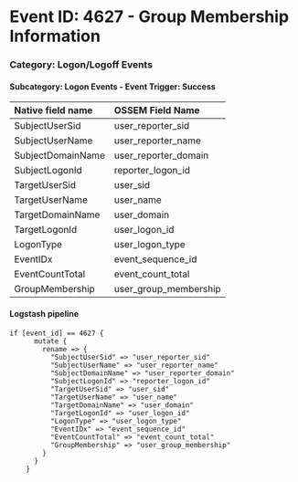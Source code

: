 # Event ID: 4627 - Group Membership Information
### Category: Logon/Logoff Events
#### Subcategory: Logon Events - Event Trigger: Success

|Native field name            |OSSEM Field Name                   |
|:----------------------------|:----------------------------------|
| SubjectUserSid              | user_reporter_sid                 |
| SubjectUserName             | user_reporter_name                |
| SubjectDomainName           | user_reporter_domain              |
| SubjectLogonId              | reporter_logon_id                 |
| TargetUserSid               | user_sid                          |
| TargetUserName              | user_name                         |
| TargetDomainName            | user_domain                       |
| TargetLogonId               | user_logon_id                     |
| LogonType                   | user_logon_type                   |
| EventIDx                    | event_sequence_id                 |
| EventCountTotal             | event_count_total                 |
| GroupMembership             | user_group_membership             |

#### Logstash pipeline

```
if [event_id] == 4627 {
      mutate {
        rename => {
          "SubjectUserSid" => "user_reporter_sid"
          "SubjectUserName" => "user_reporter_name"
          "SubjectDomainName" => "user_reporter_domain"
          "SubjectLogonId" => "reporter_logon_id"
          "TargetUserSid" => "user_sid"
          "TargetUserName" => "user_name"
          "TargetDomainName" => "user_domain"
          "TargetLogonId" => "user_logon_id"
          "LogonType" => "user_logon_type"
          "EventIDx" => "event_sequence_id"
          "EventCountTotal" => "event_count_total"
          "GroupMembership" => "user_group_membership"
        }
      }
    }
```